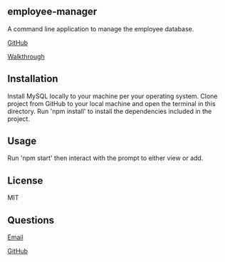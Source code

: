 ## employee-manager

A command line application to manage the employee database.

[GitHub](https://github.com/brandonmcguire1992/employee-manager)

[Walkthrough](https://drive.google.com/file/d/1fyTZDJ4_vuZyIyx8wLFzYwH54qTAL23K/view)

## Installation

Install MySQL locally to your machine per your operating system. Clone project from GitHub to your local machine and open the terminal in this directory. Run 'npm install' to install the dependencies included in the project. 

## Usage

Run 'npm start' then interact with the prompt to either view or add.

## License

MIT

## Questions

[Email](mailto:brandonmcguire@gmail.com)

[GitHub](https://github.com/brandonmcguire1992)